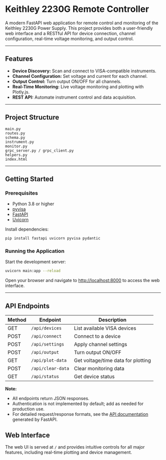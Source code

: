# Keithley 2230G Remote Controller

A modern FastAPI web application for remote control and monitoring of the Keithley 2230G Power Supply. This project provides both a user-friendly web interface and a RESTful API for device connection, channel configuration, real-time voltage monitoring, and output control.

---

## Features

- **Device Discovery:** Scan and connect to VISA-compatible instruments.
- **Channel Configuration:** Set voltage and current for each channel.
- **Output Control:** Turn output ON/OFF for all channels.
- **Real-Time Monitoring:** Live voltage monitoring and plotting with Plotly.js.
- **REST API:** Automate instrument control and data acquisition.

---

## Project Structure

```
main.py
routes.py
schema.py
instrument.py
monitor.py
grpc_server.py / grpc_client.py
helpers.py
index.html
```

---

## Getting Started

### Prerequisites

- Python 3.8 or higher
- [pyvisa](https://pyvisa.readthedocs.io/)
- [FastAPI](https://fastapi.tiangolo.com/)
- [Uvicorn](https://www.uvicorn.org/)

Install dependencies:

```sh
pip install fastapi uvicorn pyvisa pydantic
```

### Running the Application

Start the development server:

```sh
uvicorn main:app --reload
```

Open your browser and navigate to [http://localhost:8000](http://localhost:8000) to access the web interface.

---

## API Endpoints

| Method | Endpoint           | Description                        |
|--------|--------------------|------------------------------------|
| GET    | `/api/devices`     | List available VISA devices        |
| POST   | `/api/connect`     | Connect to a device                |
| POST   | `/api/settings`    | Apply channel settings             |
| POST   | `/api/output`      | Turn output ON/OFF                 |
| GET    | `/api/plot-data`   | Get voltage/time data for plotting |
| POST   | `/api/clear-data`  | Clear monitoring data              |
| GET    | `/api/status`      | Get device status                  |

**Note:**  
- All endpoints return JSON responses.  
- Authentication is not implemented by default; add as needed for production use.  
- For detailed request/response formats, see the [API documentation](http://localhost:8000/docs) generated by FastAPI.

## Web Interface

The web UI is served at `/` and provides intuitive controls for all major features, including real-time plotting and device management.